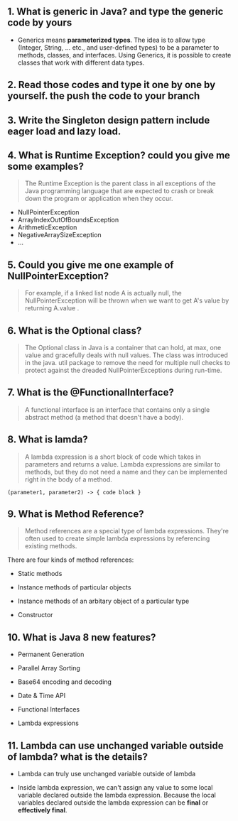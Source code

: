 ## 1.  What is generic in Java?  and type the generic code by yours
- Generics means **parameterized types**. The idea is to allow type (Integer, String, … etc., and user-defined types) to be a parameter to methods, classes, and interfaces. Using Generics, it is possible to create classes that work with different data types.


## 2. Read those codes and type it one by one by yourself. the push the code to your branch
## 3. Write the Singleton design pattern include eager load and lazy load. 

## 4. What is Runtime Exception? could you give me some examples?
> The Runtime Exception is the parent class in all exceptions of the Java programming language that are expected to crash or break down the program or application when they occur.
- NullPointerException
- ArrayIndexOutOfBoundsException
- ArithmeticException
- NegativeArraySizeException
- ...

## 5. Could you give me one example of NullPointerException?
> For example, if a linked list node A is actually null, the NullPointerException will be thrown when we want to get A's value by returning   A.value .

## 6. What is the Optional class?
> The Optional class in Java is a container that can hold, at max, one value and gracefully deals with null values. The class was introduced in the java. util package to remove the need for multiple null checks to protect against the dreaded NullPointerExceptions during run-time.


## 7. What is the @FunctionalInterface?
> A functional interface is an interface that contains only a single abstract method (a method that doesn't have a body).


## 8. What is lamda?
> A lambda expression is a short block of code which takes in parameters and returns a value. Lambda expressions are similar to methods, but they do not need a name and they can be implemented right in the body of a method.

```
(parameter1, parameter2) -> { code block }
```

## 9. What is Method Reference?
> Method references are a special type of lambda expressions. They're often used to create simple lambda expressions by referencing existing methods.  

There are four kinds of method references:
- Static methods  

- Instance methods of particular objects
- Instance methods of an arbitary object of a particular type
- Constructor

## 10. What is Java 8 new features?
- Permanent Generation

- Parallel Array Sorting
- Base64 encoding and decoding
- Date & Time API
- Functional Interfaces
- Lambda expressions


## 11. Lambda can use unchanged variable outside of lambda? what is the details?
- Lambda can truly use unchanged variable outside of lambda

- Inside lambda expression, we can't assign any value to some local variable declared outside the lambda expression. Because the local variables declared outside the lambda expression can be **final** or **effectively final**.
